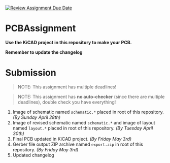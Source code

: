 [![Review Assignment Due Date](https://classroom.github.com/assets/deadline-readme-button-24ddc0f5d75046c5622901739e7c5dd533143b0c8e959d652212380cedb1ea36.svg)](https://classroom.github.com/a/_vaYiJHp)
# PCBAssignment

**Use the KiCAD project in this repository to make your PCB.**

**Remember to update the changelog**

# Submission

> NOTE: This assignment has multiple deadlines!

> NOTE: This assignment has **no auto-checker** (since there are multiple deadlines), double check you have everything!

1. Image of schematic named `schematic.*` placed in root of this repository. _(By Sunday April 28th)_
1. Image of revised schematic named `schematic.*` and image of layout named `layout.*` placed in root of this repository. _(By Tuesday April 30th)_
1. Final PCB updated in KiCAD project. _(By Friday May 3rd)_
1. Gerber file output ZIP archive named `export.zip` in root of this repository. _(By Friday May 3rd)_
1. Updated changelog

